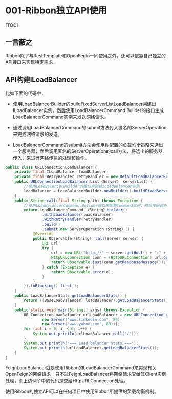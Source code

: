 # 001-Ribbon独立API使用

[TOC]

## 一言蔽之

Ribbon除了与RestTemplate和OpenFegin一同使用之外，还可以依靠自己独立的API接口来实现特定需求。

## API构建ILoadBalancer

比如下面的代码中，

- 使用LoadBalancerBuilder的buildFixedServerListLoadBalancer创建出ILoadBalancer实例，然后使用LoadBalancerCommand.Builder的接口生成LoadBalancerCommand实例来发送网络请求。

- 通过调用LoadBalancerCommand的submit方法传入匿名的ServerOperation来完成网络请求的发送。
- LoadBalancerCommand的submit方法会使用你配置的负载均衡策略来选出一个服务器，然后调用匿名的ServerOperation的call方法，将选出的服务器传入，来进行网络传输的处理和操作。

```java
public class URLConnectionLoadBalancer {
    private final ILoadBalancer loadBalancer;
    private final RetryHandler retryHandler = new DefaultLoadBalancerRetryHandler(0, 1, true);
    public URLConnectionLoadBalancer(List〈Server〉 serverList) {
        //使用LoadBalancerBuilder的接口来创建ILoadBalancer实例
        loadBalancer = LoadBalancerBuilder.newBuilder().buildFixedServerListLoadBalancer(serverList);
    }
    public String call(final String path) throws Exception {
        //使用LoadBalancerCommand.Builder接口来配置Command实例，然后在回调方法中使用选中的服务器信息发送HTTP请求
        return LoadBalancerCommand.〈String〉builder()
                .withLoadBalancer(loadBalancer)
                .withRetryHandler(retryHandler)
                .build()
                .submit(new ServerOperation〈String〉() {
            @Override
            public Observable〈String〉 call(Server server) {
                URL url;
                try {
                    url = new URL("http://" + server.getHost() + ":" + server.getPort() + path);
                    HttpURLConnection conn = (HttpURLConnection) url.openConnection();
                    return Observable.just(conn.getResponseMessage());
                } catch (Exception e) {
                    return Observable.error(e);
                }
            }
        }).toBlocking().first();
    }
    public LoadBalancerStats getLoadBalancerStats() {
        return ((BaseLoadBalancer) loadBalancer).getLoadBalancerStats();
    }
    public static void main(String[] args) throws Exception {
        URLConnectionLoadBalancer urlLoadBalancer = new URLConnectionLoadBalancer (Lists.newArrayList(new Server("www.google.com", 80),),
                new Server("www.linkedin.com", 80),
                new Server("www.yahoo.com", 80)));
        for (int i = 0; i 〈 6; i++) {
            System.out.println(urlLoadBalancer.call("/"));
        }
        System.out.println("=== Load balancer stats ===");
        System.out.println(urlLoadBalancer.getLoadBalancerStats());
    }
}
```

FeignLoadBalancer就是使用Ribbon的LoadBalancerCommand来实现有关OpenFeign的网络请求，只不过FeignLoadBalancer将网络请求交给其Client实例处理，而上边例子中的代码是交给HttpURLConnection处理。

使用Ribbon的独立API可以在任何项目中使用Ribbon所提供的负载均衡机制。

